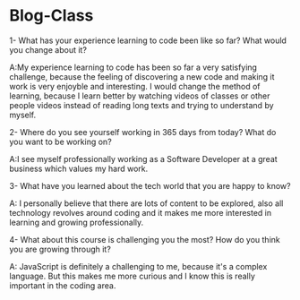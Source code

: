 # Blog-Class

1- What has your experience learning to code been like so far? What would you change about it?

A:My experience learning to code has been so far a very satisfying challenge, because the feeling of discovering a new code and making it work is very enjoyble and interesting.
 I would change the method of learning, because I learn better by watching videos of classes or other people videos instead of reading long texts and trying to understand by myself. 

2- Where do you see yourself working in 365 days from today? What do you want to be working on?

A:I see myself professionally working as a Software Developer at a great business which values my hard work. 

3- What have you learned about the tech world that you are happy to know?

A: I personally believe that there are lots of content to be explored, also all technology revolves around coding and it makes me more interested in learning and growing professionally.  

4- What about this course is challenging you the most? How do you think you are growing through it?

A: JavaScript is definitely a challenging to me, because it's a complex language. But this makes me more curious and I know this is really important in the coding area. 
